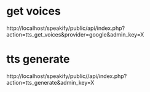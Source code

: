 
# get voices
http://localhost/speakify/public/api/index.php?action=tts_get_voices&provider=google&admin_key=X

# tts generate
http://localhost/speakify/public//api/index.php?action=tts_generate&admin_key=X

